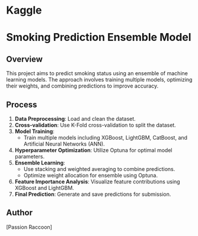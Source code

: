 # Kaggle

# Smoking Prediction Ensemble Model

## Overview
This project aims to predict smoking status using an ensemble of machine learning models. The approach involves training multiple models, optimizing their weights, and combining predictions to improve accuracy.

## Process
1. **Data Preprocessing**: Load and clean the dataset.
2. **Cross-validation**: Use K-Fold cross-validation to split the dataset.
3. **Model Training**:
   - Train multiple models including XGBoost, LightGBM, CatBoost, and Artificial Neural Networks (ANN).
4. **Hyperparameter Optimization**: Utilize Optuna for optimal model parameters.
5. **Ensemble Learning**:
   - Use stacking and weighted averaging to combine predictions.
   - Optimize weight allocation for ensemble using Optuna.
6. **Feature Importance Analysis**: Visualize feature contributions using XGBoost and LightGBM.
7. **Final Prediction**: Generate and save predictions for submission.


## Author
[Passion Raccoon]
